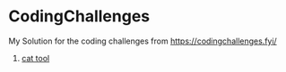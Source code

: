 # CodingChallenges
My Solution for the coding challenges from https://codingchallenges.fyi/

1. [cat tool](/cattool/)